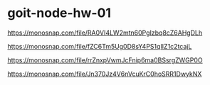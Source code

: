 # goit-node-hw-01

https://monosnap.com/file/RA0VI4LW2mtn60PgIzbq8cZ6AHgDLh

https://monosnap.com/file/fZC6Tm5Ug0D8sY4PS1qIIZ1c2tcajL

https://monosnap.com/file/rrZnxpVwmJcFnip6ma0BSsrgZWGP0O

https://monosnap.com/file/Jn370Jz4V6nVcuKrC0hoSRR1DwykNX
